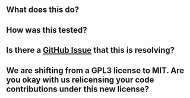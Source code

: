 ## What does this do?

## How was this tested?

## Is there a [GitHub Issue](https://github.com/ryceg/Eigengrau-s-Essential-Establishment-Generator/issues?q=is%3Aopen+is%3Aissue) that this is resolving?

## We are shifting from a GPL3 license to MIT. Are you okay with us relicensing your code contributions under this new license?